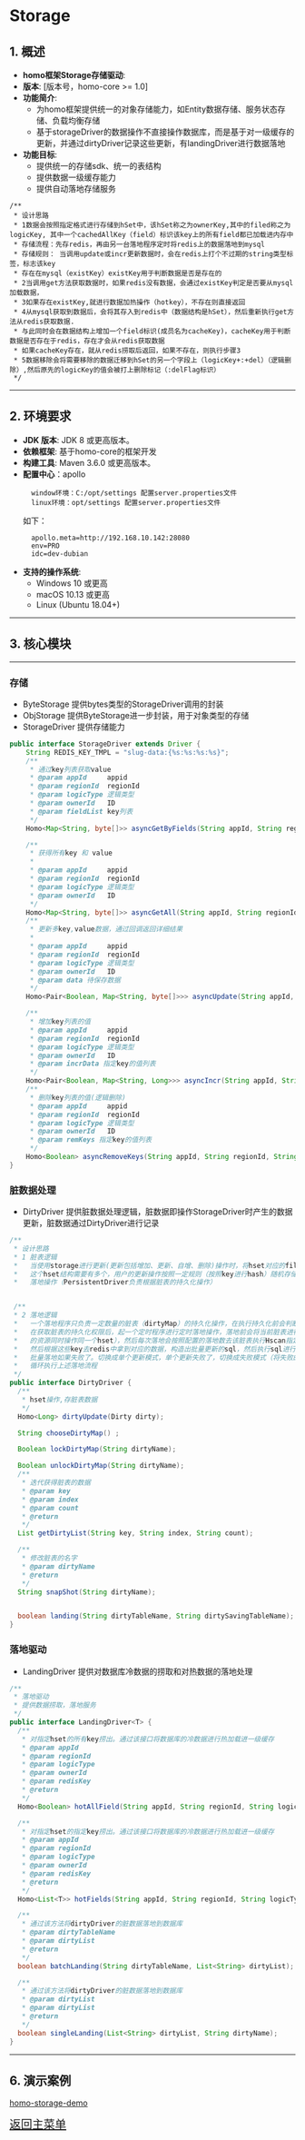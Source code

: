 
# Storage

## 1. 概述

- **homo框架Storage存储驱动**: 
- **版本**: [版本号，homo-core >= 1.0]
- **功能简介**:
    - 为homo框架提供统一的对象存储能力，如Entity数据存储、服务状态存储、负载均衡存储
    - 基于storageDriver的数据操作不直接操作数据库，而是基于对一级缓存的更新，并通过dirtyDriver记录这些更新，有landingDriver进行数据落地
- **功能目标**: 
  - 提供统一的存储sdk、统一的表结构
  - 提供数据一级缓存能力
  - 提供自动落地存储服务

```text
/**
 * 设计思路
 * 1数据会按照指定格式进行存储到hSet中，该hSet称之为ownerKey,其中的filed称之为logicKey, 其中一个cachedAllKey（field）标识该key上的所有field都已加载进内存中
 * 存储流程：先存redis，再由另一台落地程序定时将redis上的数据落地到mysql
 * 存储规则： 当调用update或incr更新数据时，会在redis上打个不过期的string类型标签，标志该key
 * 存在在mysql（existKey）existKey用于判断数据是否是存在的
 * 2当调用get方法获取数据时，如果redis没有数据，会通过existKey判定是否要从mysql加载数据，
 * 3如果存在existKey,就进行数据加热操作（hotkey），不存在则直接返回
 * 4从mysql获取到数据后，会将其存入到redis中（数据结构是hSet），然后重新执行get方法从redis获取数据.
 * 与此同时会在数据结构上增加一个field标识(成员名为cacheKey)，cacheKey用于判断数据是否存在于redis，存在才会从redis获取数据
 * 如果cacheKey存在，就从redis捞取后返回，如果不存在，则执行步骤3
 * 5数据移除会将需要移除的数据迁移到hSet的另一个字段上（logicKey+:+del）（逻辑删除）,然后原先的logicKey的值会被打上删除标记（:delFlag标识）
 */
```
--- 

## 2. 环境要求

- **JDK 版本**: JDK 8 或更高版本。
- **依赖框架**: 基于homo-core的框架开发
- **构建工具**: Maven 3.6.0 或更高版本。
- **配置中心**：apollo
  ```text
    window环境：C:/opt/settings 配置server.properties文件 
    linux环境：opt/settings 配置server.properties文件 
  ```
  如下：
  ```properties
    apollo.meta=http://192.168.10.142:28080 
    env=PRO
    idc=dev-dubian
  ```
- **支持的操作系统**:
    - Windows 10 或更高
    - macOS 10.13 或更高
    - Linux (Ubuntu 18.04+)
---

## 3. 核心模块
---
### 存储
- ByteStorage 提供bytes类型的StorageDriver调用的封装 
- ObjStorage 提供ByteStorage进一步封装，用于对象类型的存储
- StorageDriver 提供存储能力
```java
public interface StorageDriver extends Driver {
    String REDIS_KEY_TMPL = "slug-data:{%s:%s:%s:%s}";
    /**
     * 通过key列表获取value
     * @param appId     appid
     * @param regionId  regionId
     * @param logicType 逻辑类型
     * @param ownerId   ID
     * @param fieldList key列表
     */
    Homo<Map<String, byte[]>> asyncGetByFields(String appId, String regionId, String logicType, String ownerId, List<String> fieldList);

    /**
     * 获得所有key 和 value
     *
     * @param appId     appid
     * @param regionId  regionId
     * @param logicType 逻辑类型
     * @param ownerId   ID
     */
    Homo<Map<String, byte[]>> asyncGetAll(String appId, String regionId, String logicType, String ownerId);
    /**
     * 更新多key,value数据，通过回调返回详细结果
     *
     * @param appId     appid
     * @param regionId  regionId
     * @param logicType 逻辑类型
     * @param ownerId   ID
     * @param data 待保存数据
     */
    Homo<Pair<Boolean, Map<String, byte[]>>> asyncUpdate(String appId, String regionId, String logicType, String ownerId, Map<String, byte[]> data);

    /**
     * 增加key列表的值
     * @param appId     appid
     * @param regionId  regionId
     * @param logicType 逻辑类型
     * @param ownerId   ID
     * @param incrData 指定key的值列表
     */
    Homo<Pair<Boolean, Map<String, Long>>> asyncIncr(String appId, String regionId, String logicType, String ownerId, Map<String, Long> incrData);
    /**
     * 删除key列表的值(逻辑删除)
     * @param appId     appid
     * @param regionId  regionId
     * @param logicType 逻辑类型
     * @param ownerId   ID
     * @param remKeys 指定key的值列表
     */
    Homo<Boolean> asyncRemoveKeys(String appId, String regionId, String logicType, String ownerId, List<String> remKeys);
}
``` 
### 脏数据处理
- DirtyDriver 提供脏数据处理逻辑，脏数据即操作StorageDriver时产生的数据更新，脏数据通过DirtyDriver进行记录
```java
/**
 * 设计思路
 * 1 脏表逻辑
 *   当使用storage进行更新(更新包括增加、更新、自增、删除)操作时，将hset对应的filed的key保存在一张待更新的dirtyMap（hset结构中）中，
 *   这个hset结构需要有多个，用户的更新操作按照一定规则（按照key进行hash）随机存储在任一个脏表结构中（dirtyMap）,等待落地程序执行
 *   落地操作（PersistentDriver负责根据脏表的持久化操作）


 /**
 * 2 落地逻辑
 *   一个落地程序只负责一定数量的脏表（dirtyMap）的持久化操作，在执行持久化前会判断dirtyMap是否已经有其他落地程序负责
 *   在获取脏表的持久化权限后，起一个定时程序进行定时落地操作，落地前会将当前脏表进行重命名操作（相当于快照操作，不与正在更新
 *   的资源同时操作同一个hset），然后每次落地会按照配置的落地数去该脏表执行Hscan指定数量的key,
 *   然后根据这些key去redis中拿到对应的数据，构造出批量更新的sql，然后执行sql进行落地，
 *   批量落地如果失败了。切换成单个更新模式，单个更新失败了，切换成失败模式（将失败的key存在另一个errorMap的异常表中hset）
 *   循环执行上述落地流程
 */
public interface DirtyDriver {
  /**
   * hset操作,存脏表数据
   */
  Homo<Long> dirtyUpdate(Dirty dirty);

  String chooseDirtyMap() ;

  Boolean lockDirtyMap(String dirtyName);

  Boolean unlockDirtyMap(String dirtyName);
  /**
   * 迭代获得脏表的数据
   * @param key
   * @param index
   * @param count
   * @return
   */
  List getDirtyList(String key, String index, String count);

  /**
   * 修改脏表的名字
   * @param dirtyName
   * @return
   */
  String snapShot(String dirtyName);


  boolean landing(String dirtyTableName, String dirtySavingTableName);
}
``` 
### 落地驱动
- LandingDriver 提供对数据库冷数据的捞取和对热数据的落地处理
```java
/**
 * 落地驱动
 * 提供数据捞取，落地服务
 */
public interface LandingDriver<T> {
  /**
   * 对指定hset的所有key捞出。通过该接口将数据库的冷数据进行热加载进一级缓存
   * @param appId
   * @param regionId
   * @param logicType
   * @param ownerId
   * @param redisKey
   * @return
   */
  Homo<Boolean> hotAllField(String appId, String regionId, String logicType, String ownerId, String redisKey);

  /**
   * 对指定hset的指定key捞出。通过该接口将数据库的冷数据进行热加载进一级缓存
   * @param appId
   * @param regionId
   * @param logicType
   * @param ownerId
   * @param redisKey
   * @return
   */
  Homo<List<T>> hotFields(String appId, String regionId, String logicType, String ownerId, String redisKey, List<String> fields);

  /**
   * 通过该方法将dirtyDriver的脏数据落地到数据库
   * @param dirtyTableName
   * @param dirtyList
   * @return
   */
  boolean batchLanding(String dirtyTableName, List<String> dirtyList);

  /**
   * 通过该方法将dirtyDriver的脏数据落地到数据库
   * @param dirtyList
   * @param dirtyList
   * @return
   */
  boolean singleLanding(List<String> dirtyList, String dirtyName);
}

```
---
## 6. 演示案例
[homo-storage-demo](。./../../../homo-core-test/homo-storage-demo)

<span style="font-size: 20px;">[返回主菜单](../../README.md)